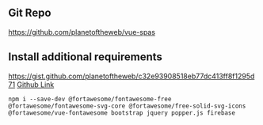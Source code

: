 ## Git Repo

https://github.com/planetoftheweb/vue-spas

## Install additional requirements

https://gist.github.com/planetoftheweb/c32e93908518eb77dc413ff8f1295d71
[Github Link](https://gist.github.com/planetoftheweb/c32e93908518eb77dc413ff8f1295d71)

`npm i --save-dev @fortawesome/fontawesome-free @fortawesome/fontawesome-svg-core @fortawesome/free-solid-svg-icons @fortawesome/vue-fontawesome bootstrap jquery popper.js firebase`
